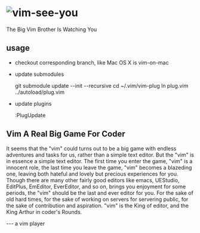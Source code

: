 ![vim-see-you](http://orig02.deviantart.net/a1f5/f/2009/363/1/8/vim_with_cleansing_action_by_carsonfire.jpg)
============================

The Big Vim Brother Is Watching You 

usage
-----

* checkout corresponding branch, like Mac OS X is vim-on-mac

* update submodules 

    git submodule update --init --recursive
	cd ~/.vim/vim-plug
	ln plug.vim ../autoload/plug.vim

* update plugins

	:PlugUpdate


Vim A Real Big Game For Coder
----------------------------

It seems that the "vim" could turns out to be a big game with endless adventures and tasks 
for us, rather than a simple text editor. But the "vim" is in essence a simple text editor.
The first time you enter the game, "vim" is a innocent role, the last time you leave the 
game, "vim" becomes a blazeding one, leaving both hateful and lovely but precious experiences
for you. Though there are many other fairly good editors like emacs, UEStudio, EditPlus,
EmEditor, EverEditor, and so on, brings you enjoyment for some periods, the "vim" should be
the last and ever editor for you. For the sake of old hard times, for the sake of working on 
servers for servering public, for the sake of contribution and aspiration. "vim" is the King
of editor, and the King Arthur in coder's Rounds.
 

--- a vim player      
